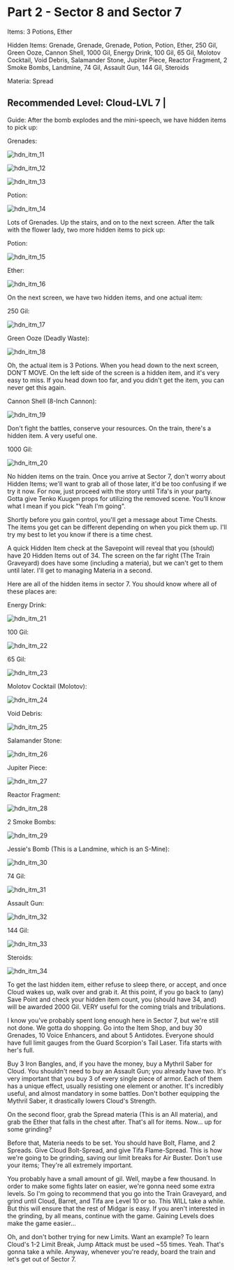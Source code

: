 # Part 2 - Sector 8 and Sector 7

Items: 3 Potions, Ether 

Hidden Items: Grenade, Grenade, Grenade, Potion, Potion, Ether, 250 Gil, 
Green Ooze, Cannon Shell, 1000 Gil, Energy Drink, 100 Gil, 65 Gil, 
Molotov Cocktail, Void Debris, Salamander Stone, Jupiter Piece, 
Reactor Fragment, 2 Smoke Bombs, Landmine, 74 Gil, Assault Gun, 144 Gil, 
Steroids

Materia: Spread

Recommended Level: Cloud-LVL 7 |
------------------------------------------------------------------------------
Guide: After the bomb explodes and the mini-speech, we have hidden items to
pick up:

Grenades:

![hdn_itm_11](https://cloud.githubusercontent.com/assets/4260395/5236410/67abb03c-7806-11e4-8e7e-e98511f62022.jpg)

![hdn_itm_12](https://cloud.githubusercontent.com/assets/4260395/5236411/67b73c4a-7806-11e4-8678-3e5372d5da17.jpg)

![hdn_itm_13](https://cloud.githubusercontent.com/assets/4260395/5236412/67bb0712-7806-11e4-96b5-baa71595d892.jpg)

Potion:

![hdn_itm_14](https://cloud.githubusercontent.com/assets/4260395/5236413/67be9620-7806-11e4-99fa-7f0941be9122.jpg)

Lots of Grenades. Up the stairs, and on to the next screen. After the talk
with the flower lady, two more hidden items to pick up:

Potion:

![hdn_itm_15](https://cloud.githubusercontent.com/assets/4260395/5236414/67c1bcec-7806-11e4-9fb3-e88a0c7db457.jpg)

Ether:

![hdn_itm_16](https://cloud.githubusercontent.com/assets/4260395/5236415/67c71cbe-7806-11e4-8b13-7be70cc62f06.jpg)

On the next screen, we have two hidden items, and one actual item:

250 Gil:

![hdn_itm_17](https://cloud.githubusercontent.com/assets/4260395/5236416/67ca4506-7806-11e4-8cf6-d3e6810149f9.jpg)

Green Ooze (Deadly Waste):

![hdn_itm_18](https://cloud.githubusercontent.com/assets/4260395/5236417/67ce0ed4-7806-11e4-9431-5a1e5ae9b7dd.jpg)

Oh, the actual item is 3 Potions. When you head down to the next screen, DON'T
MOVE. On the left side of the screen is a hidden item, and it's very easy to
miss. If you head down too far, and you didn't get the item, you can never get
this again.

Cannon Shell (8-Inch Cannon):

![hdn_itm_19](https://cloud.githubusercontent.com/assets/4260395/5236418/67d2b8c6-7806-11e4-88fb-f44f50d5bfe3.jpg)

Don't fight the battles, conserve your resources. On the train, there's a
hidden item. A very useful one.

1000 Gil:

![hdn_itm_20](https://cloud.githubusercontent.com/assets/4260395/5236419/67d348fe-7806-11e4-8d0e-ae2f6fc8d5aa.jpg)

No hidden items on the train. Once you arrive at Sector 7, don't worry about
Hidden Items; we'll want to grab all of those later, it'd be too confusing if
we try it now. For now, just proceed with the story until Tifa's in your
party. Gotta give Tenko Kuugen props for utilizing the removed scene. You'll
know what I mean if you pick "Yeah I'm going".

Shortly before you gain control, you'll get a message about Time Chests. The
items you get can be different depending on when you pick them up. I'll try
my best to let you know if there is a time chest.

A quick Hidden Item check at the Savepoint will reveal that you (should) have
20 Hidden Items out of 34. The screen on the far right (The Train Graveyard)
does have some (including a materia), but we can't get to them until later.
I'll get to managing Materia in a second.

Here are all of the hidden items in sector 7. You should know where all of
these places are:

Energy Drink:

![hdn_itm_21](https://cloud.githubusercontent.com/assets/4260395/5236420/67d83774-7806-11e4-9111-d59db5209387.jpg)

100 Gil:

![hdn_itm_22](https://cloud.githubusercontent.com/assets/4260395/5236421/67db7eac-7806-11e4-95cc-416c059bd415.jpg)

65 Gil:

![hdn_itm_23](https://cloud.githubusercontent.com/assets/4260395/5236422/67df502c-7806-11e4-8693-3a187a50ef22.jpg)

Molotov Cocktail (Molotov):

![hdn_itm_24](https://cloud.githubusercontent.com/assets/4260395/5236423/67e23922-7806-11e4-97c7-ea4cb8c344f8.jpg)

Void Debris:

![hdn_itm_25](https://cloud.githubusercontent.com/assets/4260395/5236424/67e604d0-7806-11e4-8205-ba462af5b643.jpg)

Salamander Stone:

![hdn_itm_26](https://cloud.githubusercontent.com/assets/4260395/5236425/67e90acc-7806-11e4-896c-b37db6d3cace.jpg)

Jupiter Piece:

![hdn_itm_27](https://cloud.githubusercontent.com/assets/4260395/5236426/67ed94de-7806-11e4-93e2-b2a131db4c5b.jpg)

Reactor Fragment:

![hdn_itm_28](https://cloud.githubusercontent.com/assets/4260395/5236427/67f0573c-7806-11e4-91f3-aa3aea79b7b7.jpg)

2 Smoke Bombs:

![hdn_itm_29](https://cloud.githubusercontent.com/assets/4260395/5236428/67f135e4-7806-11e4-9d4a-69dbc13ad01c.jpg)

Jessie's Bomb (This is a Landmine, which is an S-Mine):

![hdn_itm_30](https://cloud.githubusercontent.com/assets/4260395/5236429/67f74556-7806-11e4-9f6d-a02ae04b7779.jpg)

74 Gil:

![hdn_itm_31](https://cloud.githubusercontent.com/assets/4260395/5236430/67fcc2c4-7806-11e4-866f-2de2badc4274.jpg)

Assault Gun:

![hdn_itm_32](https://cloud.githubusercontent.com/assets/4260395/5236431/67ff8fa4-7806-11e4-9af1-9ff78516f162.jpg)

144 Gil:

![hdn_itm_33](https://cloud.githubusercontent.com/assets/4260395/5236432/68039b58-7806-11e4-92f9-0edbda1649d7.jpg)

Steroids:

![hdn_itm_34](https://cloud.githubusercontent.com/assets/4260395/5236433/6805b190-7806-11e4-90da-ba85ef8149a3.jpg)

To get the last hidden item, either refuse to sleep there, or accept, and once
Cloud wakes up, walk over and grab it. At this point, if you go back to (any)
Save Point and check your hidden item count, you (should have 34, and) will be
awarded 2000 Gil. VERY useful for the coming trials and tribulations.

I know you've probably spent long enough here in Sector 7, but we're still not
done. We gotta do shopping. Go into the Item Shop, and buy 30 Grenades, 10
Voice Enhancers, and about 5 Antidotes. Everyone should have full limit gauges
from the Guard Scorpion's Tail Laser. Tifa starts with her's full.

Buy 3 Iron Bangles, and, if you have the money, buy a Mythril Saber for Cloud.
You shouldn't need to buy an Assault Gun; you already have two. It's very
important that you buy 3 of every single piece of armor. Each of them has a
unique effect, usually resisting one element or another. It's incredibly
useful, and almost mandatory in some battles. Don't bother equipping the
Mythril Saber, it drastically lowers Cloud's Strength.

On the second floor, grab the Spread materia (This is an All materia), and
grab the Ether that falls in the chest after. That's all for items. Now... up
for some grinding?

Before that, Materia needs to be set. You should have Bolt, Flame, and 2
Spreads. Give Cloud Bolt-Spread, and give Tifa Flame-Spread. This is how we're
going to be grinding, saving our limit breaks for Air Buster. Don't use your
items; They're all extremely important.

You probably have a small amount of gil. Well, maybe a few thousand. In order
to make some fights later on easier, we're gonna need some extra levels. So
I'm going to recommend that you go into the Train Graveyard, and grind until
Cloud, Barret, and Tifa are Level 10 or so. This WILL take a while. But this
will ensure that the rest of Midgar is easy. If you aren't interested in the
grinding, by all means, continue with the game. Gaining Levels does make the
game easier...

Oh, and don't bother trying for new Limits. Want an example? To learn Cloud's
1-2 Limit Break, Jump Attack must be used ~55 times. Yeah. That's gonna take
a while. Anyway, whenever you're ready, board the train and let's get out of
Sector 7.
